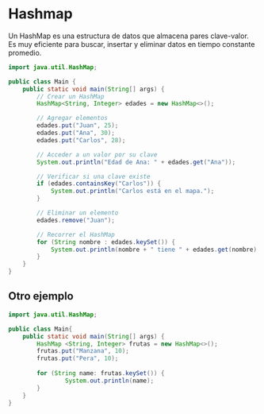 # Hashmap

Un HashMap es una estructura de datos que almacena pares clave-valor. Es muy eficiente para buscar, insertar y eliminar datos en tiempo constante promedio.

```java
import java.util.HashMap;

public class Main {
    public static void main(String[] args) {
        // Crear un HashMap
        HashMap<String, Integer> edades = new HashMap<>();

        // Agregar elementos
        edades.put("Juan", 25);
        edades.put("Ana", 30);
        edades.put("Carlos", 28);

        // Acceder a un valor por su clave
        System.out.println("Edad de Ana: " + edades.get("Ana"));

        // Verificar si una clave existe
        if (edades.containsKey("Carlos")) {
            System.out.println("Carlos está en el mapa.");
        }

        // Eliminar un elemento
        edades.remove("Juan");

        // Recorrer el HashMap
        for (String nombre : edades.keySet()) {
            System.out.println(nombre + " tiene " + edades.get(nombre) + " años.");
        }
    }
}
```

 ## Otro ejemplo

```java
import java.util.HashMap;

public class Main{
    public static void main(String[] args) {
        HashMap <String, Integer> frutas = new HashMap<>();
        frutas.put("Manzana", 10);
        frutas.put("Pera", 10);
        
        for (String name: frutas.keySet()) {
                System.out.println(name);
        }
    }
}
```
